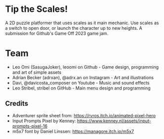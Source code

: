 # Tip the Scales!
A 2D puzzle platformer that uses scales as it main mechanic. Use scales as a switch to open door, or launch the character up to new heights.
A submission for Github's Game Off 2023 game jam.

# Team
- Leo Omi (SasugaJoker), leoomi on Github - Game design, programming and art of simple assets
- Adrian Becker (adrxan), @adrx.an on Instagram - Art and illustrations
- Davi, @davicosta_composer on Youtube - Music and sound effects
- Leo Stribel, stribel on GitHub - Main menu design and programming

## Credits
- Adventurer sprite sheet from: https://rvros.itch.io/animated-pixel-hero
- Input Prompts Pixel by Kenney: https://www.kenney.nl/assets/input-prompts-pixel-16
- m5x7 font by Daniel Linssen: https://managore.itch.io/m5x7
